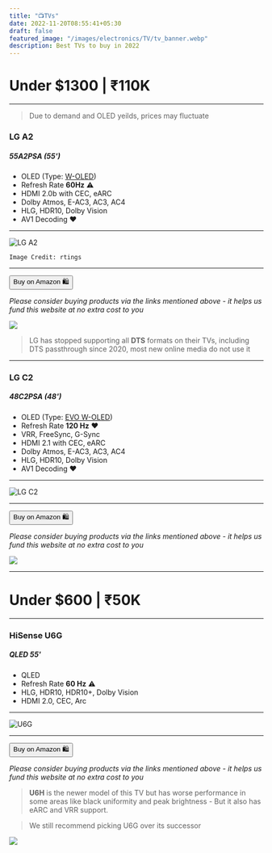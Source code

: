 ```yaml
---
title: "📺TVs"
date: 2022-11-20T08:55:41+05:30
draft: false
featured_image: "/images/electronics/TV/tv_banner.webp"
description: Best TVs to buy in 2022
---
```

<link rel="stylesheet" href="/styles.css">

# Under $1300 | ₹110K
___

> Due to demand and OLED yeilds, prices may fluctuate

### LG A2
##### 55A2PSA (55')

- OLED (Type: [W-OLED](https://www.pcmag.com/encyclopedia/term/woled))
- Refresh Rate **60Hz** ⚠️
- HDMI 2.0b with CEC, eARC
- Dolby Atmos, E-AC3, AC3, AC4
- HLG, HDR10, Dolby Vision
- AV1 Decoding ❤️
___

![LG A2](/images/electronics/TV/lg_a2.webp)

`Image Credit: rtings`
___

<button class="button-58" role="button" onclick="location.href='https://amzn.to/3GusjT6'" >Buy on Amazon 🛍️</button>

_Please consider buying products via the links mentioned above - it helps us fund this website at no extra cost to you_

<!-- LG A2 55 -->
<a href="https://www.amazon.in/LG-inches-Ultra-Smart-55A2PSA/dp/B0B3WDC8BK?crid=1UBUK0PANUQ9P&keywords=LG+OLED&qid=1668948411&qu=eyJxc2MiOiI0Ljg1IiwicXNhIjoiNC4zMCIsInFzcCI6IjAuOTIifQ%3D%3D&sprefix=lg+oled%2Caps%2C233&sr=8-3&linkCode=li2&tag=jinjja-21&linkId=b7365b0818a51f521baf67ddfb38c0c2&language=en_IN&ref_=as_li_ss_il" target="_blank"><img border="0" src="//ws-in.amazon-adsystem.com/widgets/q?_encoding=UTF8&ASIN=B0B3WDC8BK&Format=_SL160_&ID=AsinImage&MarketPlace=IN&ServiceVersion=20070822&WS=1&tag=jinjja-21&language=en_IN" ></a><img src="https://ir-in.amazon-adsystem.com/e/ir?t=jinjja-21&language=en_IN&l=li2&o=31&a=B0B3WDC8BK" width="1" height="1" border="0" alt="" style="border:none !important; margin:0px !important;" />

> LG has stopped supporting all **DTS** formats on their TVs, including DTS passthrough since 2020, most new online media do not use it
___

### LG C2
##### 48C2PSA (48')

- OLED (Type: [EVO W-OLED](https://www.oled-info.com/lg-displays-oled-ex-technology-increases-brightness-lifetime-size-and-image))
- Refresh Rate **120 Hz** ❤️
- VRR, FreeSync, G-Sync
- HDMI 2.1 with CEC, eARC
- Dolby Atmos, E-AC3, AC3, AC4
- HLG, HDR10, Dolby Vision
- AV1 Decoding ❤️
___

![LG C2](/images/electronics/TV/lg_c2.webp)
___

<button class="button-58" role="button" onclick="location.href='https://amzn.to/3TQfEgj'" >Buy on Amazon 🛍️</button>

_Please consider buying products via the links mentioned above - it helps us fund this website at no extra cost to you_

<!-- LG C2 48 -->
<a href="https://www.amazon.in/LG-Inches-Ultra-Smart-OLED48C2PSA/dp/B0B8NLZY87?crid=1UBUK0PANUQ9P&keywords=LG+OLED&qid=1668948411&qu=eyJxc2MiOiI0Ljg1IiwicXNhIjoiNC4zMCIsInFzcCI6IjAuOTIifQ%3D%3D&sprefix=lg+oled%2Caps%2C233&sr=8-6&linkCode=li2&tag=jinjja-21&linkId=2db1902a1bbfe8ceb4c501cf87e2bbd7&language=en_IN&ref_=as_li_ss_il" target="_blank"><img border="0" src="//ws-in.amazon-adsystem.com/widgets/q?_encoding=UTF8&ASIN=B0B8NLZY87&Format=_SL160_&ID=AsinImage&MarketPlace=IN&ServiceVersion=20070822&WS=1&tag=jinjja-21&language=en_IN" ></a><img src="https://ir-in.amazon-adsystem.com/e/ir?t=jinjja-21&language=en_IN&l=li2&o=31&a=B0B8NLZY87" width="1" height="1" border="0" alt="" style="border:none !important; margin:0px !important;" />

___

# Under $600 | ₹50K
___

### HiSense U6G
##### QLED 55'

- QLED
- Refresh Rate **60 Hz** ⚠️
- HLG, HDR10, HDR10+, Dolby Vision
- HDMI 2.0, CEC, Arc
___

![U6G](/images/electronics/TV/U6G.webp)
___

<button class="button-58" role="button" onclick="location.href='https://amzn.to/3U6H55v'" >Buy on Amazon 🛍️</button>

_Please consider buying products via the links mentioned above - it helps us fund this website at no extra cost to you_

> **U6H** is the newer model of this TV but has worse performance in some areas like black uniformity and peak brightness - But it also has eARC and VRR support. 

> We still recommend picking U6G over its successor

<!-- HiSense U6G -->
<a href="https://www.amazon.in/Hisense-inches-Certified-Android-55U6G/dp/B099K3F5D1?crid=3LTYQ8MASFGJM&keywords=U6H+hisense&qid=1669210089&qu=eyJxc2MiOiIyLjMzIiwicXNhIjoiMS4zMCIsInFzcCI6IjAuMDAifQ%3D%3D&sprefix=u6h+hisens%2Caps%2C176&sr=8-3&linkCode=li2&tag=jinjja-21&linkId=1c49c9687c96e5bf2ffc3f807e43086c&language=en_IN&ref_=as_li_ss_il" target="_blank"><img border="0" src="//ws-in.amazon-adsystem.com/widgets/q?_encoding=UTF8&ASIN=B099K3F5D1&Format=_SL160_&ID=AsinImage&MarketPlace=IN&ServiceVersion=20070822&WS=1&tag=jinjja-21&language=en_IN" ></a><img src="https://ir-in.amazon-adsystem.com/e/ir?t=jinjja-21&language=en_IN&l=li2&o=31&a=B099K3F5D1" width="1" height="1" border="0" alt="" style="border:none !important; margin:0px !important;" />